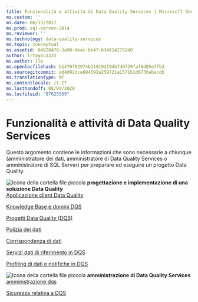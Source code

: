 ```yaml
---
title: Funzionalità e attività di Data Quality Services | Microsoft Docs
ms.custom: ''
ms.date: 06/13/2017
ms.prod: sql-server-2014
ms.reviewer: ''
ms.technology: data-quality-services
ms.topic: conceptual
ms.assetid: 84928476-3a98-4bac-bb47-6346142752d0
author: lrtoyou1223
ms.author: lle
ms.openlocfilehash: b1470f02974b219192f8db7d0729faf6d05effb3
ms.sourcegitcommit: ad4d92dce894592a259721a1571b1d8736abacdb
ms.translationtype: MT
ms.contentlocale: it-IT
ms.lasthandoff: 08/04/2020
ms.locfileid: "87625569"
---
```

# <a name="data-quality-services-features-and-tasks"></a>Funzionalità e attività di Data Quality Services
  Questo argomento contiene le informazioni che sono necessarie a chiunque (amministratore dei dati, amministratore di Data Quality Services o amministratore di SQL Server) per preparare ed eseguire un progetto Data Quality.  
  
 ![Icona della cartella file piccola](../../2014/integration-services/media/filefolder-small.gif "Icona della cartella file piccola") **progettazione e implementazione di una soluzione Data Quality**  
 [Applicazione client Data Quality](../../2014/data-quality-services/data-quality-client-application.md)  
  
 [Knowledge Base e domini DQS](../../2014/data-quality-services/dqs-knowledge-bases-and-domains.md)  
  
 [Progetti Data Quality &#40;DQS&#41;](../../2014/data-quality-services/data-quality-projects-dqs.md)  
  
 [Pulizia dei dati](../../2014/data-quality-services/data-cleansing.md)  
  
 [Corrispondenza di dati](../../2014/data-quality-services/data-matching.md)  
  
 [Servizi dati di riferimento in DQS](../../2014/data-quality-services/reference-data-services-in-dqs.md)  
  
 [Profiling di dati e notifiche in DQS](../../2014/data-quality-services/data-profiling-and-notifications-in-dqs.md)  
  
 ![Icona della cartella file piccola](../../2014/integration-services/media/filefolder-small.gif "Icona della cartella file piccola") **amministrazione di Data Quality Services**  
 [amministrazione dqs](../../2014/data-quality-services/dqs-administration.md)  
  
 [Sicurezza relativa a DQS](../../2014/data-quality-services/dqs-security.md)  
  
  
